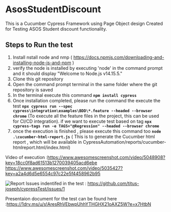 # AsosStudentDiscount
This is a Cucumber Cypress Framework using Page Object design  Created for Testing ASOS Student discount functionality.   

## Steps to Run the test 
1. Install nstall node and nmp ( https://docs.npmjs.com/downloading-and-installing-node-js-and-npm )
2. verify the node is installed by executing  'node' in the command prompt and it should display "Welcome to Node.js v14.15.5."
3. Clone this git repository 
4. Open the command prompt terminal  in the same folder where the git repository is saved
5. In the terminal execute this command  **```npm install cypress```**
6. Once installation completed, please run the  command the execute the test 
 **```npx cypress run --spec cypress\integration\examples\BDD\*.feature --headed --browser chrome```** (To execute all the feature files in the project, this can be used for CI/CD integration).
 if we want to execute test based on tag **```npx cypress-tags run -e TAGS="@Regression" --headed --browser chrome```**
7. once the execution is finished , please execute this command too **```node .\cucumber-html-report.js```** ( This is to  generate the Cucumber html report , which will be  available in  CypressAutomation/reports/cucumber-htmlreport.html/index.html)

 
Video of execution   :https://www.awesomescreenshot.com/video/5048908?key=18cc0f8ad61513b1270039405acd6ebe
                      https://www.awesomescreenshot.com/video/5035427?key=a2a4d6d5e6554c97c22e5f4458962b95

![Report](https://user-images.githubusercontent.com/57806739/131534182-a76a164f-9cb2-4016-b0fa-c4fd169da1e7.png)
 Issues indentifed in the test : https://github.com/titus-joseph/cypressTest/issues/1
 
 Presentaion document for the test can be found here :https://1drv.ms/u/s!AresRhVEbwpUhhYTHGHX21oAXZ5W?e=x7HtbN
 

